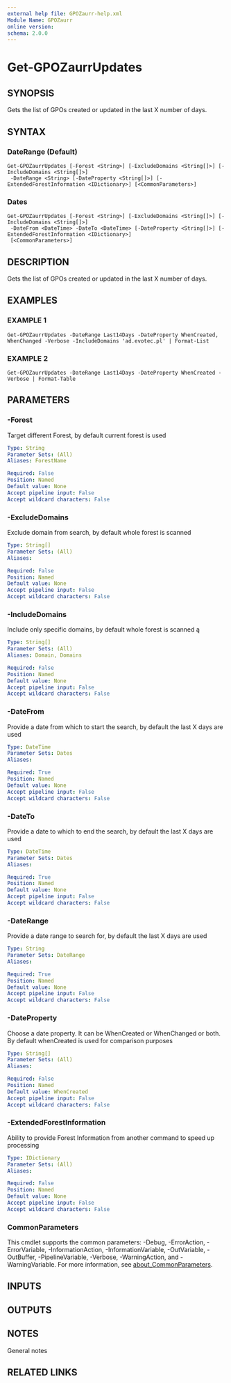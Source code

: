```yaml
---
external help file: GPOZaurr-help.xml
Module Name: GPOZaurr
online version:
schema: 2.0.0
---
```


# Get-GPOZaurrUpdates

## SYNOPSIS
Gets the list of GPOs created or updated in the last X number of days.

## SYNTAX

### DateRange (Default)
```
Get-GPOZaurrUpdates [-Forest <String>] [-ExcludeDomains <String[]>] [-IncludeDomains <String[]>]
 -DateRange <String> [-DateProperty <String[]>] [-ExtendedForestInformation <IDictionary>] [<CommonParameters>]
```

### Dates
```
Get-GPOZaurrUpdates [-Forest <String>] [-ExcludeDomains <String[]>] [-IncludeDomains <String[]>]
 -DateFrom <DateTime> -DateTo <DateTime> [-DateProperty <String[]>] [-ExtendedForestInformation <IDictionary>]
 [<CommonParameters>]
```

## DESCRIPTION
Gets the list of GPOs created or updated in the last X number of days.

## EXAMPLES

### EXAMPLE 1
```
Get-GPOZaurrUpdates -DateRange Last14Days -DateProperty WhenCreated, WhenChanged -Verbose -IncludeDomains 'ad.evotec.pl' | Format-List
```

### EXAMPLE 2
```
Get-GPOZaurrUpdates -DateRange Last14Days -DateProperty WhenCreated -Verbose | Format-Table
```

## PARAMETERS

### -Forest
Target different Forest, by default current forest is used

```yaml
Type: String
Parameter Sets: (All)
Aliases: ForestName

Required: False
Position: Named
Default value: None
Accept pipeline input: False
Accept wildcard characters: False
```

### -ExcludeDomains
Exclude domain from search, by default whole forest is scanned

```yaml
Type: String[]
Parameter Sets: (All)
Aliases:

Required: False
Position: Named
Default value: None
Accept pipeline input: False
Accept wildcard characters: False
```

### -IncludeDomains
Include only specific domains, by default whole forest is scanned
ą

```yaml
Type: String[]
Parameter Sets: (All)
Aliases: Domain, Domains

Required: False
Position: Named
Default value: None
Accept pipeline input: False
Accept wildcard characters: False
```

### -DateFrom
Provide a date from which to start the search, by default the last X days are used

```yaml
Type: DateTime
Parameter Sets: Dates
Aliases:

Required: True
Position: Named
Default value: None
Accept pipeline input: False
Accept wildcard characters: False
```

### -DateTo
Provide a date to which to end the search, by default the last X days are used

```yaml
Type: DateTime
Parameter Sets: Dates
Aliases:

Required: True
Position: Named
Default value: None
Accept pipeline input: False
Accept wildcard characters: False
```

### -DateRange
Provide a date range to search for, by default the last X days are used

```yaml
Type: String
Parameter Sets: DateRange
Aliases:

Required: True
Position: Named
Default value: None
Accept pipeline input: False
Accept wildcard characters: False
```

### -DateProperty
Choose a date property.
It can be WhenCreated or WhenChanged or both.
By default whenCreated is used for comparison purposes

```yaml
Type: String[]
Parameter Sets: (All)
Aliases:

Required: False
Position: Named
Default value: WhenCreated
Accept pipeline input: False
Accept wildcard characters: False
```

### -ExtendedForestInformation
Ability to provide Forest Information from another command to speed up processing

```yaml
Type: IDictionary
Parameter Sets: (All)
Aliases:

Required: False
Position: Named
Default value: None
Accept pipeline input: False
Accept wildcard characters: False
```

### CommonParameters
This cmdlet supports the common parameters: -Debug, -ErrorAction, -ErrorVariable, -InformationAction, -InformationVariable, -OutVariable, -OutBuffer, -PipelineVariable, -Verbose, -WarningAction, and -WarningVariable. For more information, see [about_CommonParameters](http://go.microsoft.com/fwlink/?LinkID=113216).

## INPUTS

## OUTPUTS

## NOTES
General notes

## RELATED LINKS
